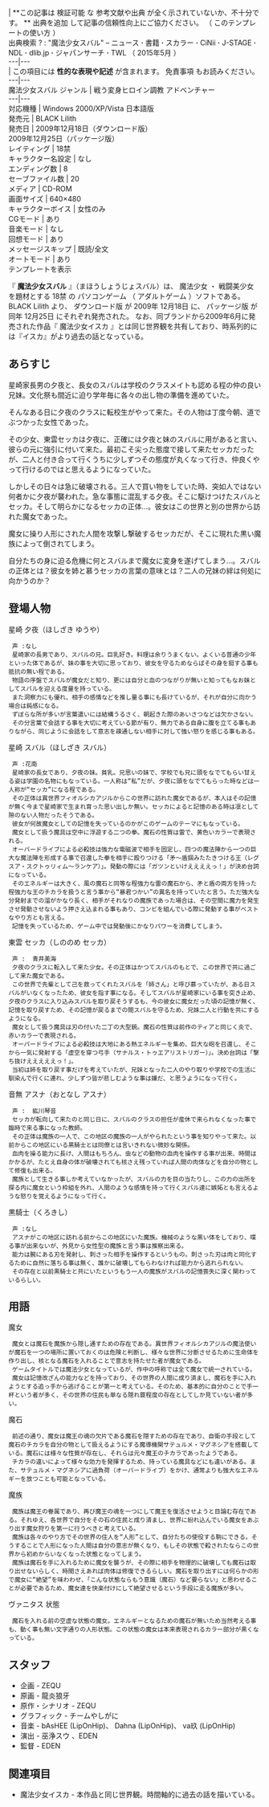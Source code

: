 |  **この記事は 検証可能  な  参考文献や出典  が全く示されていないか、不十分です。 ** 出典を追加  して記事の信頼性向上にご協力ください。
（  このテンプレートの使い方  ）  
出典検索  ?  :  "魔法少女スバル"  –  ニュース  **·** 書籍  **·** スカラー  **·** CiNii  **·**
J-STAGE  **·** NDL  **·** dlib.jp  **·** ジャパンサーチ  **·** TWL  （  2015年5月  ）  
---|---  
|  この項目には **性的な表現や記述** が含まれます。  免責事項  もお読みください。  
---|---  
魔法少女スバル  ジャンル  |  戦う変身ヒロイン調教  アドベンチャー   
---|---  
対応機種  |  Windows 2000/XP/Vista 日本語版   
発売元  |  BLACK Lilith   
発売日  |  2009年12月18日（ダウンロード版）   
2009年12月25日（パッケージ版）  
レイティング  |  18禁   
キャラクター名設定  |  なし   
エンディング数  |  8   
セーブファイル数  |  20   
メディア  |  CD-ROM   
画面サイズ  |  640×480   
キャラクターボイス  |  女性のみ   
CGモード  |  あり   
音楽モード  |  なし   
回想モード  |  あり   
メッセージスキップ  |  既読/全文   
オートモード  |  あり   
テンプレートを表示  
  
『 **魔法少女スバル** 』（まほうしょうじょスバル）は、  魔法少女  ・  戦闘美少女  を題材とする  18禁  の  パソコンゲーム  （
アダルトゲーム  ）ソフトである。  BLACK Lilith  より、  ダウンロード版  が  2009年  12月18日  に、  パッケージ版
が同年  12月25日  にそれぞれ発売された。 なお、同ブランドから2009年6月に発売された作品『  魔法少女イスカ
』とは同じ世界観を共有しており、時系列的には『イスカ』がより過去の話となっている。

##  あらすじ  

星崎家長男の夕夜と、長女のスバルは学校のクラスメイトも認める程の仲の良い兄妹。文化祭も間近に迫り学年毎に各々の出し物の準備を進めていた。

そんなある日に夕夜のクラスに転校生がやって来た。その人物は丁度今朝、道でぶつかった女性であった。

その少女、東雲セッカは夕夜に、正確には夕夜と妹のスバルに用があると言い、彼らの元に強引に付いて来た。最初こそ尖った態度で接して来たセッカだったが、二人と付き合って行くうちに少しずつその態度が丸くなって行き、仲良くやって行けるのではと思えるようになっていた。

しかしその日々は急に破壊される。三人で買い物をしていた時、突如人ではない何者かに夕夜が襲われた。急な事態に混乱する夕夜。そこに駆けつけたスバルとセッカ。そして明らかになるセッカの正体…。彼女はこの世界と別の世界から訪れた魔女であった。

魔女に操り人形にされた人間を攻撃し撃破するセッカだが、そこに現れた黒い魔族によって倒されてしまう。

自分たちの身に迫る危機に何とスバルまで魔女に変身を遂げてしまう…。スバルの正体とは？彼女を姉と慕うセッカの言葉の意味とは？二人の兄妹の絆は何処に向かうのか？

##  登場人物  

星崎 夕夜（ほしざき ゆうや）

     声 :なし 
     星崎家の長男であり、スバルの兄。巨乳好き。料理は余りうまくない。よくいる普通の少年といった体であるが、妹の事を大切に思っており、彼女を守るためならばその身を挺する事も抵抗の無い程である。 
     物語の序盤でスバルが魔女だと知り、更には自分と血のつながりが無いと知ってもなお妹としてスバルを迎える度量を持っている。 
     また洞察力にも優れ、相手の感情などを推し量る事にも長けているが、それが自分に向かう場合は鈍感になる。 
     ずぼらな所が多いが言葉遣いには結構うるさく、朝起きた際のあいさつなどは欠かさない。 
     その分言葉で会話する事を大切に考えている節が有り、無力である自身に腹を立てる事もありながら、同じように会話をして意志を疎通しない相手に対して強い怒りを感じる事もある。 
星崎 スバル（ほしざき スバル）

     声 :花南 
     星崎家の長女であり、夕夜の妹。貧乳。兄思いの妹で、学校でも兄に頭をなでてもらい甘える姿は学園の名物にもなっている。一人称は“私”だが、夕夜に頭をなでてもらった時などは一人称が“セッカ”になる程である。 
     その正体は異世界フィオルシカアジルからこの世界に訪れた魔女であるが、本人はその記憶が無く今まで星崎家で生まれ育った思い出しか無い。セッカによると記憶のある時は凛として隙のない人物だったそうである。 
     彼女が何故魔女としての記憶を失っているのかがこのゲームのテーマにもなっている。 
     魔女として扱う魔具は空中に浮遊する二つの拳。魔石の性質は雷で、黄色いカラーで表現される。 
     オーバードライブによる必殺技は強力な電磁波で相手を固定し、四つの魔法陣から一つの巨大な魔法陣を形成する事で召還した拳を相手に殴りつける「矛〜盾掴みたたきつける王（レグスア・スクトゥリィム〜ランケア）」。発動の際には「ガツンといけええええっ！」が決め台詞になっている。 
     そのエネルギーは大きく、風の魔石と同等な程強力な雷の魔石から、矛と盾の両方を持った程強力な王のチカラを扱うと言う事から“暴君つかい”の異名を持っていたと言う。ただ強大な分発射までの溜がかなり長く、相手がそれなりの魔族であった場合は、その空間に魔力を発生させ発動させないよう押さえ込まれる事もあり、コンビを組んでいる際に発動する事がベストなやり方とも言える。 
     記憶を失っているため、ゲーム中では発動後にかなりパワーを消費してしまう。 
東雲 セッカ（しののめ セッカ）

     声 :  青井美海 
     夕夜のクラスに転入して来た少女。その正体はかつてスバルのもとで、この世界で共に過ごして来た魔女である。 
     この世界で先輩として己を救ってくれたスバルを「姉さん」と呼び慕っていたが、ある日スバルがいなくなったため、彼女を指す事になる。そしてスバルが星崎家にいる事を突き止め、夕夜のクラスに入り込みスバルを取り戻そうするも、今の彼女に魔女だった頃の記憶が無く、記憶を取り戻すため、その記憶が戻るまでの間スバルを守るため、兄妹二人と行動を共にするようになる。 
     魔女として扱う魔具は刃の付いた二丁の大型銃。魔石の性質は前作のティアと同じく炎で、赤いカラーで表現される。 
     オーバードライブによる必殺技は大地にある熱エネルギーを集め、巨大な砲を召還し、そこから一気に発射する「虚空を穿つ弓手（サナルス・トゥエアリストリガー）」。決め台詞は「撃ち抜けえええええっ！」。 
     当初は姉を取り戻す事だけを考えていたが、兄妹となった二人のやり取りや学校での生活に馴染んで行くに連れ、少しずつ皆が悲しむような事は嫌だ、と思うようになって行く。 
音無 アスナ（おとなし アスナ）

     声 :  紘川琴音 
     セッカが転向して来たのと同じ日に、スバルのクラスの担任が産休で来られなくなった事で臨時で来る事になった教師。 
     その正体は魔族の一人で、この地区の魔族の一人がやられたという事を知りやって来た。以前からこの地区にいる黒騎士とは同僚とは言いきれない微妙な関係。 
     血肉を操る能力に長け、人間はもちろん、虫などの動物の血肉を操作する事が出来、時間はかかるが、たとえ自身の体が破壊されても核さえ残っていれば人間の肉体などを自分の物として修復も出来る。 
     魔族として生きる事しか考えていなかったが、スバルの力を目の当たりし、この力の出所を探る内に魔女という枠組を外れ、人間のような感情を持って行くスバル達に嫉妬とも言えるような怒りを覚えるようになって行く。 
黒騎士（くろきし）

     声 :なし 
     アスナがこの地区に訪れる前からこの地区にいた魔族。機械のような黒い体をしており、喋る事が出来ないが、外見から女性型の魔族と言う事は推察出来る。 
     能力は腕にある刃を発射し、刺さった相手を操作するというもの。刺さった刃は肉と同化するために自然に落ちる事は無く、誰かに破壊してもらわなければ能力から逃れられない。 
     その存在と以前黒騎士と共にいたというもう一人の魔族がスバルの記憶喪失に深く関わっているらしい。 

##  用語  

魔女

     魔女とは魔石を魔族から隠し通すための存在である。異世界フィオルシカアジルの魔法使いが魔石を一つの場所に置いておくのは危険と判断し、様々な世界に分断させるために生命体を作り出し、核となる魔石を入れることで意志を持たせた者が魔女である。 
     ゲームタイトルでは魔法少女となっているが、作中の呼称では全て魔女で統一されている。 
     魔女は記憶改ざんの能力などを持っており、その世界の人間に成り済まし、魔石を手に入れようとする追っ手から逃げることが第一と考えている。そのため、基本的に自分のことで手一杯という者が多く、その世界の住民も単なる隠れ蓑程度の存在としてしか見ていない者が多い。 
魔石

     前述の通り、魔女は魔王の魂の欠片である魔石を隠すための存在であり、自衛の手段として魔石のチカラを自分の物として扱えるようにする魔導機関サテュルメ・マグネシアを搭載している。魔石には様々な性質が存在し、それらは元々魔王のチカラであったようである。 
     チカラの違いによって様々な効力を発揮するため、持っている魔具などにも違いがある。また、サテュルメ・マグネシアに過負荷（オーバードライブ）をかけ、通常よりも強大なエネルギーを放つことも可能となっている。 
魔族

     魔族は魔王の眷属であり、再び魔王の魂を一つにして魔王を復活させようと目論む存在である。それゆえ、各世界で自分をその石の住民と成り済まし、世界に紛れ込んでいる魔女をあぶり出す魔女狩りを第一に行うべきと考えている。 
     魔族は各々のやり方でその世界の住人を“人形”として、自分たちの使役する駒にできる。そうすることで人形になった人間は自分の意志が無くなり、もしその状態で殺されたならこの世界から初めからいなくなった状態となってしまう。 
     魔族は魔石を手に入れるために魔女を襲うが、その際に相手を物理的に破壊しても魔石は取り出せないらしく、時間さえあれば肉体は修復できるらしい。魔石を取り出すには何らかの形で魔女に“絶望”を味わわせ、「こんな状態ならもう意識（魔石）など要らない」と思わせることが必要であるため、魔女達を快楽付けにして絶望させるという手段に走る魔族が多い。 
ヴァニタス  状態

     魔石を入れる前の空虚な状態の魔女。エネルギーとなるための魔石が無いため当然考える事も、動く事も無い文字通りの人形状態。この状態の魔女は本来表現されるカラー部分が黒くなっている。 

##  スタッフ  

  * 企画 -  ZEQU 
  * 原画 -  龍炎狼牙 
  * 原作・シナリオ - ZEQU 
  * グラフィック -  チームやしがに 
  * 音楽 -  bAsHEE  (LipOnHip)、  Dahna  (LipOnHip)、  va玖  (LipOnHip) 
  * 演出 -  巫浄スウ  、EDEN 
  * 監督 - EDEN 

##  関連項目  

  * 魔法少女イスカ  \- 本作品と同じ世界観。時間軸的に過去の話を描いている。 

